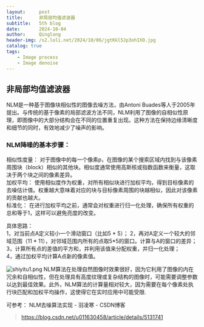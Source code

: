 ```yaml
---
layout:     post
title:      非局部均值滤波器
subtitle:   5th blog
date:       2024-10-04
author:     Qinglong
header-img: /s2.loli.net/2024/10/06/jgtKkl5Jp3ohIXO.jpg
catalog: true
tags:
    - Image process
    - Image denoise
---
```

## 非局部均值滤波器

NLM是一种基于图像块相似性的图像去噪方法，由Antoni Buades等人于2005年提出。与传统的基于像素的局部滤波方法不同，NLM利用了图像的自相似性原理，即图像中的大部分结构会在不同的位置重复出现。这种方法在保持边缘清晰度和细节的同时，有效地减少了噪声的影响。

### NLM降噪的基本步骤：

相似性度量： 对于图像中的每一个像素p，在图像的某个搜索区域内找到与该像素周围块（block）相似的其他块。相似度通常使用高斯核或指数函数来衡量，这取决于两个块之间的像素差异。  
加权平均： 使用相似度作为权重，对所有相似块进行加权平均，得到目标像素的去噪估计值。权重越大意味着对应的块与目标像素周围的块越相似，因此对该像素的贡献也越大。    
标准化： 在进行加权平均之前，通常会对权重进行归一化处理，确保所有权重的总和等于1，这样可以避免亮度的改变。
   
具体思路：  
1，对当前点A定义较小一个滑动窗口（比如5 * 5）；
2，再对A定义一个较大的邻域范围（11 * 11），对邻域范围内所有的点取5*5的窗口。计算与A的窗口的差异；  
3，计算所有点的差值的平方和，并利用该值来分配权重，并归一化处理；  
4，通过加权平均计算A点新的像素值。

![shiyitu1.png](https://s2.loli.net/2024/10/06/CXkhtvneL6b1jdJ.png)
NLM算法在处理自然图像时效果很好，因为它利用了图像的内在冗余和自相似性，但在处理具有高度纹理或复杂结构的图像时，可能需要调整参数以达到最佳效果。此外，NLM算法的计算量相对较大，因为需要在每个像素处执行块匹配和加权平均操作，这使得它在实时应用中可能受限.

可参考：
NLM去噪算法实现 - 羽凌寒 - CSDN博客  
>https://blog.csdn.net/u011630458/article/details/5131741